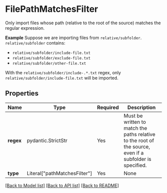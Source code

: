 # FilePathMatchesFilter

Only import files whose path (relative to the root of the source) matches the regular expression.

**Example**
Suppose we are importing files from `relative/subfolder`.
`relative/subfolder` contains:
- `relative/subfolder/include-file.txt`
- `relative/subfolder/exclude-file.txt`
- `relative/subfolder/other-file.txt`

With the `relative/subfolder/include-.*.txt` regex, only `relative/subfolder/include-file.txt` will be imported.


## Properties
| Name | Type | Required | Description |
| ------------ | ------------- | ------------- | ------------- |
**regex** | pydantic.StrictStr | Yes | Must be written to match the paths relative to the root of the source, even if a subfolder is specified.  |
**type** | Literal["pathMatchesFilter"] | Yes | None |


[[Back to Model list]](../../../../README.md#models-v2-link) [[Back to API list]](../../../../README.md#apis-v2-link) [[Back to README]](../../../../README.md)
